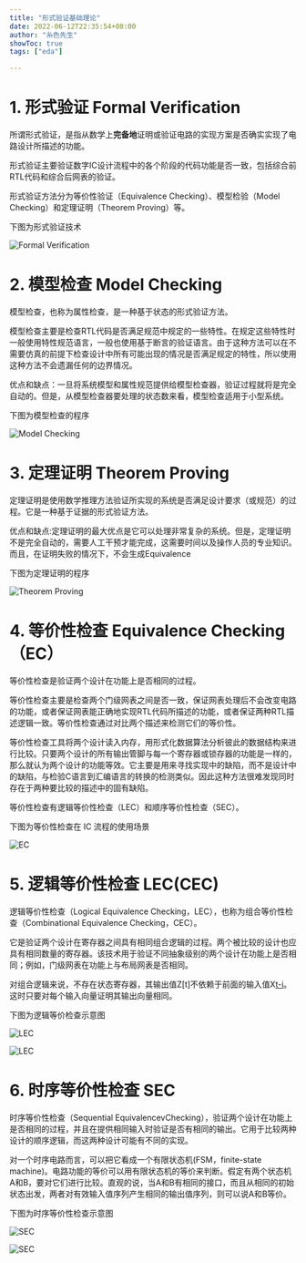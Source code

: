 ```yaml
---
title: "形式验证基础理论"
date: 2022-06-12T22:35:54+08:00
author: "糸色先生"
showToc: true
tags: ["eda"]

---
```


# 1. 形式验证 Formal Verification

所谓形式验证，是指从数学上**完备地**证明或验证电路的实现方案是否确实实现了电路设计所描述的功能。

形式验证主要验证数字IC设计流程中的各个阶段的代码功能是否一致，包括综合前RTL代码和综合后网表的验证。

形式验证方法分为等价性验证（Equivalence Checking）、模型检验（Model Checking）和定理证明（Theorem Proving）等。

下图为形式验证技术

![Formal Verification](https://cdn.jsdelivr.net/gh/lzxqaq/jsdelivr@master/image/2022-6-12/formal_verification.png)

# 2. 模型检查 Model Checking

模型检查，也称为属性检查，是一种基于状态的形式验证方法。

模型检查主要是检查RTL代码是否满足规范中规定的一些特性。在规定这些特性时一般使用特性规范语言，一般也使用基于断言的验证语言。由于这种方法可以在不需要仿真的前提下检查设计中所有可能出现的情况是否满足规定的特性，所以使用这种方法不会遗漏任何的边界情况。

优点和缺点：一旦将系统模型和属性规范提供给模型检查器，验证过程就将是完全自动的。但是，从模型检查器要处理的状态数来看，模型检查适用于小型系统。

下图为模型检查的程序

![Model Checking](https://cdn.jsdelivr.net/gh/lzxqaq/jsdelivr@master/image/2022-6-12/model_checking.png)

# 3. 定理证明 Theorem Proving

定理证明是使用数学推理方法验证所实现的系统是否满足设计要求（或规范）的过程。它是一种基于证据的形式验证方法。

优点和缺点:定理证明的最大优点是它可以处理非常复杂的系统。但是，定理证明不是完全自动的，需要人工干预才能完成，这需要时间以及操作人员的专业知识。而且，在证明失败的情况下，不会生成Equivalence

下图为定理证明的程序

![Theorem Proving](https://cdn.jsdelivr.net/gh/lzxqaq/jsdelivr@master/image/2022-6-12/theorem_proving.png)

# 4. 等价性检查 Equivalence Checking（EC）

等价性检查是验证两个设计在功能上是否相同的过程。

等价性检查主要是检查两个门级网表之间是否一致，保证网表处理后不会改变电路的功能，或者保证网表能正确地实现RTL代码所描述的功能，或者保证两种RTL描述逻辑一致。等价性检查通过对比两个描述来检测它们的等价性。

等价性检查工具将两个设计读入内存，用形式化数据算法分析彼此的数据结构来进行比较。只要两个设计的所有输出管脚与每一个寄存器或锁存器的功能是一样的，那么就认为两个设计的功能等效。它主要是用来寻找实现中的缺陷，而不是设计中的缺陷，与检验C语言到汇编语言的转换的检测类似。因此这种方法很难发现同时存在于两种要比较的描述中的固有缺陷。

等价性检查有逻辑等价性检查（LEC）和顺序等价性检查（SEC）。

下图为等价性检查在 IC 流程的使用场景

![EC](https://cdn.jsdelivr.net/gh/lzxqaq/jsdelivr@master/image/2022-6-12/ec.jpg)

# 5. 逻辑等价性检查 LEC(CEC)

逻辑等价性检查（Logical Equivalence Checking，LEC），也称为组合等价性检查（Combinational Equivalence Checking，CEC）。

它是验证两个设计在寄存器之间具有相同组合逻辑的过程。两个被比较的设计也应具有相同数量的寄存器。该技术用于验证不同抽象级别的两个设计在功能上是否相同；例如，门级网表在功能上与布局网表是否相同。

对组合逻辑来说，不存在状态寄存器，其输出值Z[t]不依赖于前面的输入值X[t-i](1≤i≤t)。这时只要对每个输入向量证明其输出向量相同。

下图为逻辑等价检查示意图

![LEC](https://cdn.jsdelivr.net/gh/lzxqaq/jsdelivr@master/image/2022-6-12/lec.png)

![LEC](https://cdn.jsdelivr.net/gh/lzxqaq/jsdelivr@master/image/2022-6-12/lec2.jpg)

# 6. 时序等价性检查 SEC

时序等价性检查（Sequential EquivalencevChecking），验证两个设计在功能上是否相同的过程，并且在提供相同输入时验证是否有相同的输出。它用于比较两种设计的顺序逻辑，而这两种设计可能有不同的实现。

对一个时序电路而言，可以把它看成一个有限状态机(FSM，finite-state machine)。电路功能的等价可以用有限状态机的等价来判断。假定有两个状态机A和B，要对它们进行比较。直观的说，当A和B有相同的接口，而且从相同的初始状态出发，两者对有效输入值序列产生相同的输出值序列，则可以说A和B等价。

下图为时序等价性检查示意图

![SEC](https://cdn.jsdelivr.net/gh/lzxqaq/jsdelivr@master/image/2022-6-12/sec.png)

![SEC](https://cdn.jsdelivr.net/gh/lzxqaq/jsdelivr@master/image/2022-6-12/sec2.png)

